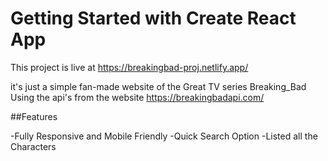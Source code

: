 # Getting Started with Create React App

This project is live at https://breakingbad-proj.netlify.app/

it's just a simple fan-made website of the Great TV series Breaking_Bad Using the api's from the website https://breakingbadapi.com/

##Features
  
  -Fully Responsive and Mobile Friendly
  -Quick Search Option
  -Listed all the Characters
  


